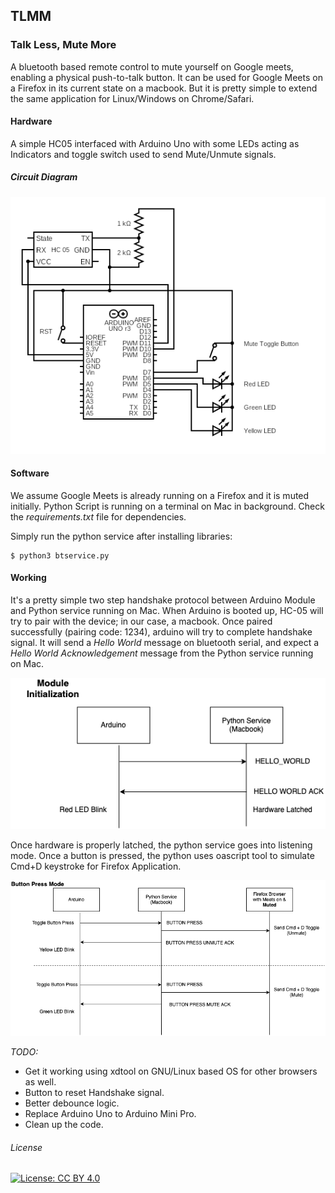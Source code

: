 TLMM
----

### Talk Less, Mute More

A bluetooth based remote control to mute yourself on Google meets, enabling a physical push-to-talk button. It can be used for Google Meets on a Firefox in its current state on a macbook. But it is pretty simple to extend the same application for Linux/Windows on Chrome/Safari.

#### Hardware
A simple HC05 interfaced with Arduino Uno with some LEDs acting as Indicators and toggle switch used to send Mute/Unmute signals.
##### Circuit Diagram
![circuit diagram](img/circuit.png "Circuit Diagram")


#### Software
We assume Google Meets is already running on a Firefox and it is muted initially.
Python Script is running on a terminal on Mac in background. Check the _requirements.txt_ file for dependencies.

Simply run the python service after installing libraries:
```
$ python3 btservice.py
```

#### Working
It's a pretty simple two step handshake protocol between Arduino Module and Python service running on Mac.
When Arduino is booted up, HC-05 will try to pair with the device; in our case, a macbook.
Once paired successfully (pairing code: 1234), arduino will try to complete handshake signal.
It will send a _Hello World_ message on bluetooth serial, and expect a _Hello World Acknowledgement_ message from the Python service running on Mac.

![init diagram](img/tlmm_init.png "Module Initialization")

Once hardware is properly latched, the python service goes into listening mode. Once a button is pressed, the python uses oascript tool to simulate Cmd+D keystroke for Firefox Application.

![bp diagram](img/tlmm_button_press.png "Button Press Event")

_TODO:_
* Get it working using xdtool on GNU/Linux based OS for other browsers as well.
* Button to reset Handshake signal.
* Better debounce logic.
* Replace Arduino Uno to Arduino Mini Pro.
* Clean up the code.


###### License

 [![License: CC BY 4.0](https://img.shields.io/badge/License-CC%20BY%204.0-lightgrey.svg)](https://creativecommons.org/licenses/by/4.0/)

